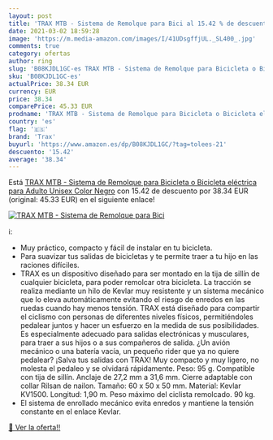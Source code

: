 ```yaml
---
layout: post
title: 'TRAX MTB - Sistema de Remolque para Bici al 15.42 % de descuento'
date: 2021-03-02 18:59:28
image: 'https://m.media-amazon.com/images/I/41UDsgffjUL._SL400_.jpg'
comments: true
category: ofertas
author: ring
slug: 'B08KJDL1GC-es TRAX MTB - Sistema de Remolque para Bicicleta o Bicicleta...'
sku: 'B08KJDL1GC-es'
actualPrice: 38.34 EUR
currency: EUR
price: 38.34
comparePrice: 45.33 EUR
prodname: 'TRAX MTB - Sistema de Remolque para Bicicleta o Bicicleta eléctrica para Adulto  Unisex  Color Negro'
country: 'es'
flag: '🇪🇸'
brand: 'Trax'
buyurl: 'https://www.amazon.es/dp/B08KJDL1GC/?tag=tolees-21'
descuento: '15.42'
average: '38.34'
---
```


Está [TRAX MTB - Sistema de Remolque para Bicicleta o Bicicleta eléctrica para Adulto  Unisex  Color Negro](https://www.amazon.es/dp/B08KJDL1GC/?tag=tolees-21) con 15.42 de descuento por 38.34 EUR (original: 45.33 EUR) en el siguiente enlace!

[![TRAX MTB - Sistema de Remolque para Bici](https://m.media-amazon.com/images/I/41UDsgffjUL._SL400_.jpg)](https://www.amazon.es/dp/B08KJDL1GC/?tag=tolees-21)

ℹ️:

- Muy práctico, compacto y fácil de instalar en tu bicicleta.
- Para suavizar tus salidas de bicicletas y te permite traer a tu hijo en las raciones difíciles.
- TRAX es un dispositivo diseñado para ser montado en la tija de sillín de cualquier bicicleta, para poder remolcar otra bicicleta. La tracción se realiza mediante un hilo de Kevlar muy resistente y un sistema mecánico que lo eleva automáticamente evitando el riesgo de enredos en las ruedas cuando hay menos tensión. TRAX está diseñado para compartir el ciclismo con personas de diferentes niveles físicos, permitiéndoles pedalear juntos y hacer un esfuerzo en la medida de sus posibilidades. Es especialmente adecuado para salidas electrónicas y musculares, para traer a sus hijos o a sus compañeros de salida. ¿Un avión mecánico o una batería vacía, un pequeño rider que ya no quiere pedalear? ¡Salva tus salidas con TRAX! Muy compacto y muy ligero, no molesta el pedaleo y se olvidará rápidamente. Peso: 95 g. Compatible con tija de sillín. Anclaje de 27,2 mm a 31,6 mm. Cierre adaptable con collar Rilsan de nailon. Tamaño: 60 x 50 x 50 mm. Material: Kevlar KV1500. Longitud: 1,90 m. Peso máximo del ciclista remolcado. 90 kg.
- El sistema de enrollado mecánico evita enredos y mantiene la tensión constante en el enlace Kevlar.

[🛒 Ver la oferta!!](https://www.amazon.es/dp/B08KJDL1GC/?tag=tolees-21)
